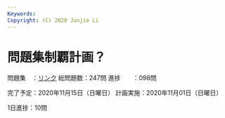 ```yaml
---
Keywords:
Copyright: (C) 2020 Junjie Li
---
```


# 問題集制覇計画？

問題集　：[リンク](https://awsjp.com/exam/saa-sap/c/)
総問題数：247問
進捗　　：098問

完了予定：2020年11月15日（日曜日）
計画実施：2020年11月01日（日曜日）

1日進捗：10問
